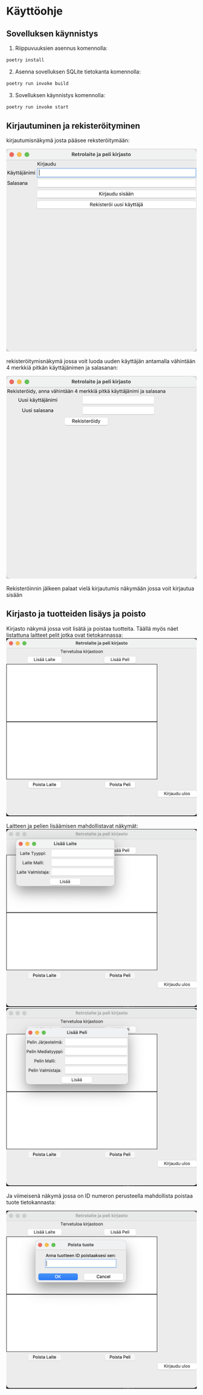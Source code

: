 # Käyttöohje



## Sovelluksen käynnistys

1. Riippuvuuksien asennus komennolla:

```bash
poetry install
```

2. Asenna sovelluksen SQLite tietokanta komennolla:

```bash
poetry run invoke build
```

3. Sovelluksen käynnistys komennolla:

```bash
poetry run invoke start
```


## Kirjautuminen ja rekisteröityminen
kirjautumisnäkymä josta pääsee reksteröitymään:

![](./kuvat/login.png)

rekisteröitymisnäkymä jossa voit luoda uuden käyttäjän antamalla vähintään 4 merkkiä pitkän käyttäjänimen ja salasanan:

![](./kuvat/register.png)

Rekisteröinnin jälkeen palaat vielä kirjautumis näkymään jossa voit kirjautua sisään

## Kirjasto ja tuotteiden lisäys ja poisto

Kirjasto näkymä jossa voit lisätä ja poistaa tuotteita.
Täällä myös näet listattuna laitteet pelit jotka ovat tietokannassa:
![](./kuvat/kirjasto.png)

Laitteen ja pelien lisäämisen mahdollistavat näkymät:
![](./kuvat/lisaalaite.png)
![](./kuvat/lisaapeli.png)

Ja viimeisenä näkymä jossa on ID numeron perusteella mahdollista poistaa tuote tietokannasta:

![](./kuvat/poistatuote.png)






